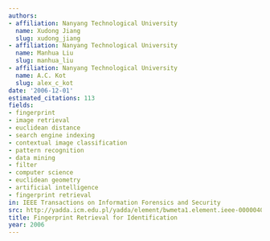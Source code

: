 ```yaml
---
authors:
- affiliation: Nanyang Technological University
  name: Xudong Jiang
  slug: xudong_jiang
- affiliation: Nanyang Technological University
  name: Manhua Liu
  slug: manhua_liu
- affiliation: Nanyang Technological University
  name: A.C. Kot
  slug: alex_c_kot
date: '2006-12-01'
estimated_citations: 113
fields:
- fingerprint
- image retrieval
- euclidean distance
- search engine indexing
- contextual image classification
- pattern recognition
- data mining
- filter
- computer science
- euclidean geometry
- artificial intelligence
- fingerprint retrieval
in: IEEE Transactions on Information Forensics and Security
src: http://yadda.icm.edu.pl/yadda/element/bwmeta1.element.ieee-000004014102
title: Fingerprint Retrieval for Identification
year: 2006
---
```

